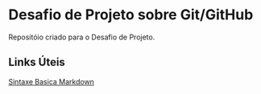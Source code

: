 # Desafio de Projeto sobre Git/GitHub
Repositóio criado para o Desafio de Projeto.

## Links Úteis
[Sintaxe Basica Markdown](https://www.markdownguide.org/basic-syntax/)
